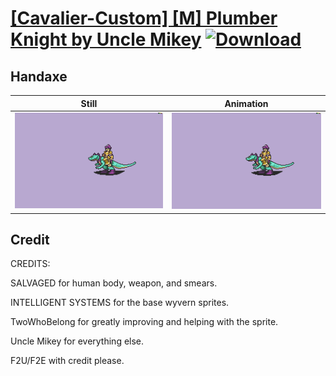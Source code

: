 # [\[Cavalier-Custom\] \[M\] Plumber Knight by Uncle Mikey](./) [![Download](https://img.shields.io/badge/Download--red?style=social&logo=github)](https://minhaskamal.github.io/DownGit/#/home?url=https://github.com/Klokinator/FE-Repo/tree/main/Battle%20Animations%2FMounted%20-%20Dismounted%2C%20Monsters%2C%20Misc%2F%5BCavalier-Custom%5D%20%5BM%5D%20Plumber%20Knight%20by%20Uncle%20Mikey%2F4.%20Handaxe)

## Handaxe

| Still | Animation |
| :---: | :-------: |
| ![Handaxe still](./Handaxe_000.png) | ![Handaxe](./Handaxe.gif) |

## Credit

CREDITS:

SALVAGED for human body, weapon, and smears.

INTELLIGENT SYSTEMS for the base wyvern sprites.

TwoWhoBelong for greatly improving and helping with the sprite.

Uncle Mikey for everything else.

F2U/F2E with credit please.
